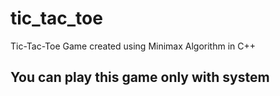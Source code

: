 # tic_tac_toe

Tic-Tac-Toe  Game created using Minimax Algorithm in C++ 

## You can play this game only with system
